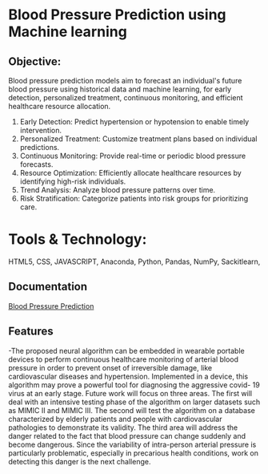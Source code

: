 
# Blood Pressure Prediction using Machine learning 

## Objective: 
Blood pressure prediction models aim to forecast an individual's future blood pressure using historical data and machine learning, for early detection, personalized treatment, continuous monitoring, and efficient healthcare resource allocation.

1. Early Detection: Predict hypertension or hypotension to enable timely intervention.
2. Personalized Treatment: Customize treatment plans based on individual predictions.
3. Continuous Monitoring: Provide real-time or periodic blood pressure forecasts.
4. Resource Optimization: Efficiently allocate healthcare resources by identifying high-risk individuals.
5. Trend Analysis: Analyze blood pressure patterns over time.
6. Risk Stratification: Categorize patients into risk groups for prioritizing care.
# Tools & Technology:  
HTML5, CSS, JAVASCRIPT, Anaconda, Python, Pandas, NumPy, Sackitlearn,

## Documentation

[Blood Pressure Prediction](https://drive.google.com/file/d/1IFZ10gBNIjLUUKWxRb4f1PJE5bTJ0SPc/view?usp=sharing)


## Features

-The proposed neural algorithm can be embedded in wearable portable devices to perform continuous healthcare
monitoring of arterial blood pressure in order to prevent onset of irreversible damage, like cardiovascular diseases and
hypertension. Implemented in a device, this algorithm may prove a powerful tool for diagnosing the aggressive covid- 19
virus at an early stage. Future work will focus on three areas. The first will deal with an intensive testing phase of the
algorithm on larger datasets such as MIMIC II and MIMIC III. The second will test the algorithm on a database
characterized by elderly patients and people with cardiovascular pathologies to demonstrate its validity. The third area
will address the danger related to the fact that blood pressure can change suddenly and become dangerous. Since the
variability of intra-person arterial pressure is particularly problematic, especially in precarious health conditions, work on
detecting this danger is the next challenge.


